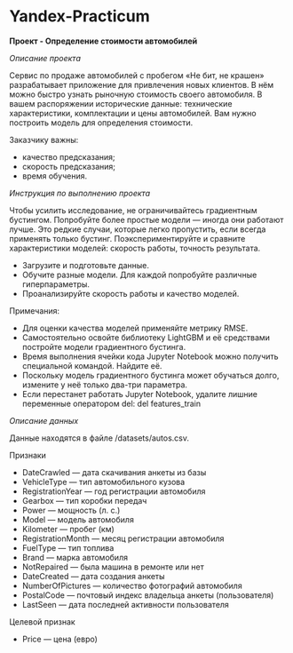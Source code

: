 # Yandex-Practicum

**Проект - Определение стоимости автомобилей**

*Описание проекта*

Сервис по продаже автомобилей с пробегом «Не бит, не крашен» разрабатывает приложение для привлечения новых клиентов. В нём можно быстро узнать рыночную стоимость своего автомобиля. В вашем распоряжении исторические данные: технические характеристики, комплектации и цены автомобилей. Вам нужно построить модель для определения стоимости.

Заказчику важны:
* качество предсказания;
* скорость предсказания;
* время обучения.

*Инструкция по выполнению проекта*

Чтобы усилить исследование, не ограничивайтесь градиентным бустингом. Попробуйте более простые модели — иногда они работают лучше. Это редкие случаи, которые легко пропустить, если всегда применять только бустинг. Поэкспериментируйте и сравните характеристики моделей: скорость работы, точность результата.

* Загрузите и подготовьте данные.
* Обучите разные модели. Для каждой попробуйте различные гиперпараметры.
* Проанализируйте скорость работы и качество моделей.

Примечания:
* Для оценки качества моделей применяйте метрику RMSE.
* Самостоятельно освойте библиотеку LightGBM и её средствами постройте модели градиентного бустинга.
* Время выполнения ячейки кода Jupyter Notebook можно получить специальной командой. Найдите её.
* Поскольку модель градиентного бустинга может обучаться долго, измените у неё только два-три параметра.
* Если перестанет работать Jupyter Notebook, удалите лишние переменные оператором del:
del features_train 

*Описание данных*

Данные находятся в файле /datasets/autos.csv.

Признаки
* DateCrawled — дата скачивания анкеты из базы
* VehicleType — тип автомобильного кузова
* RegistrationYear — год регистрации автомобиля
* Gearbox — тип коробки передач
* Power — мощность (л. с.)
* Model — модель автомобиля
* Kilometer — пробег (км)
* RegistrationMonth — месяц регистрации автомобиля
* FuelType — тип топлива
* Brand — марка автомобиля
* NotRepaired — была машина в ремонте или нет
* DateCreated — дата создания анкеты
* NumberOfPictures — количество фотографий автомобиля
* PostalCode — почтовый индекс владельца анкеты (пользователя)
* LastSeen — дата последней активности пользователя

Целевой признак
* Price — цена (евро)